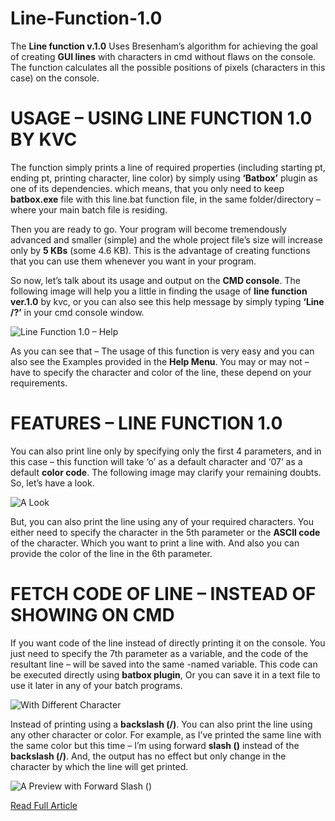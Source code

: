 # Line-Function-1.0
The **Line function v.1.0** Uses Bresenham’s algorithm for achieving the goal of creating **GUI lines** with characters in cmd without flaws on the console. The function calculates all the possible positions of pixels (characters in this case) on the console.

# USAGE – USING LINE FUNCTION 1.0 BY KVC
The function simply prints a line of required properties (including starting pt, ending pt, printing character, line color) by simply using **‘Batbox’** plugin as one of its dependencies. which means, that you only need to keep **batbox.exe** file with this line.bat function file, in the same folder/directory – where your main batch file is residing.

Then you are ready to go. Your program will become tremendously advanced and smaller (simple) and the whole project file’s size will increase only by **5 KBs** (some 4.6 KB). This is the advantage of creating functions that you can use them whenever you want in your program.

So now, let’s talk about its usage and output on the **CMD console**. The following image will help you a little in finding the usage of **line function ver.1.0** by kvc, or you can also see this help message by simply typing **‘Line /?’** in your cmd console window.

![Line Function 1.0 – Help](https://i2.wp.com/www.thebateam.org/wp-content/uploads/2020/01/Line-Function-1.0-Help.png?w=702&ssl=1)

As you can see that – The usage of this function is very easy and you can also see the Examples provided in the **Help Menu**. You may or may not – have to specify the character and color of the line, these depend on your requirements.

# FEATURES – LINE FUNCTION 1.0
You can also print line only by specifying only the first 4 parameters, and in this case – this function will take ‘o’ as a default character and ‘07’ as a default **color code**. The following image may clarify your remaining doubts. So, let’s have a look.

![A Look](https://i1.wp.com/www.thebateam.org/wp-content/uploads/2018/12/7-4-1.png?w=702&ssl=1)

But, you can also print the line using any of your required characters. You either need to specify the character in the 5th parameter or the **ASCII code** of the character. Which you want to print a line with. And also you can provide the color of the line in the 6th parameter.

# FETCH CODE OF LINE – INSTEAD OF SHOWING ON CMD
If you want code of the line instead of directly printing it on the console. You just need to specify the 7th parameter as a variable, and the code of the resultant line – will be saved into the same -named variable. This code can be executed directly using **batbox plugin**, Or you can save it in a text file to use it later in any of your batch programs.

![With Different Character](https://i1.wp.com/www.thebateam.org/wp-content/uploads/2018/12/7-5.png?w=702&ssl=1)

Instead of printing using a **backslash (/)**. You can also print the line using any other character or color. For example, as I’ve printed the same line with the same color but this time – I’m using forward **slash (\)** instead of the **backslash (/)**. And, the output has no effect but only change in the character by which the line will get printed.
 
![A Preview with Forward Slash (\)](https://i0.wp.com/www.thebateam.org/wp-content/uploads/2018/12/7-6.png?w=702&ssl=1)

[Read Full Article](https://www.thebateam.org/2020/01/line-function-v-1-0-by-kvc/)

